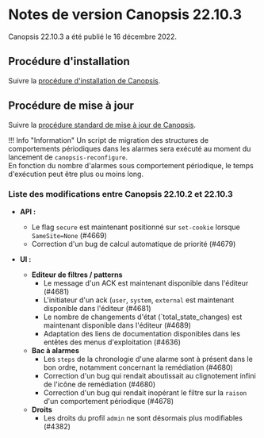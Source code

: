 # Notes de version Canopsis 22.10.3

Canopsis 22.10.3 a été publié le 16 décembre 2022.

## Procédure d'installation

Suivre la [procédure d'installation de Canopsis](../guide-administration/installation/index.md).

## Procédure de mise à jour

Suivre la [procédure standard de mise à jour de Canopsis](../guide-administration/mise-a-jour/index.md).

!!! Info "Information"
    Un script de migration des structures de comportements périodiques dans les alarmes sera exécuté au moment du lancement de `canopsis-reconfigure`.  
    En fonction du nombre d'alarmes sous comportement périodique, le temps d'exécution peut être plus ou moins long.

### Liste des modifications entre Canopsis 22.10.2 et 22.10.3

*  **API :**
    * Le flag `secure` est maintenant positionné sur `set-cookie` lorsque `SameSite=None` (#4669)
    * Correction d'un bug de calcul automatique de priorité (#4679)
     
*  **UI :**
    * **Editeur de filtres / patterns**
        * Le message d'un ACK est maintenant disponible dans l'éditeur (#4681)
        * L'initiateur d'un ack (`user`, `system`, `external` est maintenant disponible dans l'éditeur (#4681)
        * Le nombre de changements d'état (`total_state_changes) est maintenant disponible dans l'éditeur (#4689)
        * Adaptation des liens de documentation disponibles dans les entêtes des menus d'exploitation (#4636)
    * **Bac à alarmes**
        * Les `steps` de la chronologie d'une alarme sont à présent dans le bon ordre, notamment concernant la remédiation (#4680)
        * Correction d'un bug qui rendait aboutissait au clignotement infini de l'icône de remédiation (#4680)
        * Correction d'un bug qui rendait inopérant le filtre sur la `raison` d'un comportement périodique (#4678)
    * **Droits**
        * Les droits du profil `admin` ne sont désormais plus modifiables (#4382)
